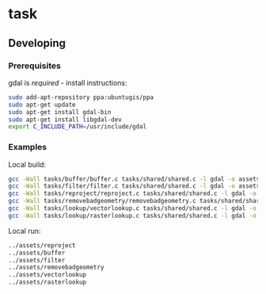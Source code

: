 # task

## Developing

### Prerequisites

gdal is *required* - install instructions:

```sh
sudo add-apt-repository ppa:ubuntugis/ppa
sudo apt-get update
sudo apt-get install gdal-bin
sudo apt-get install libgdal-dev
export C_INCLUDE_PATH=/usr/include/gdal
```
### Examples
Local build:
```sh
gcc -Wall tasks/buffer/buffer.c tasks/shared/shared.c -l gdal -o assets/buffer
gcc -Wall tasks/filter/filter.c tasks/shared/shared.c -l gdal -o assets/filter
gcc -Wall tasks/reproject/reproject.c tasks/shared/shared.c -l gdal -o assets/reproject
gcc -Wall tasks/removebadgeometry/removebadgeometry.c tasks/shared/shared.c -l gdal -o assets/removebadgeometry
gcc -Wall tasks/lookup/vectorlookup.c tasks/shared/shared.c -l gdal -o assets/vectorlookup
gcc -Wall tasks/lookup/rasterlookup.c tasks/shared/shared.c -l gdal -o assets/rasterlookup
```

Local run:
```sh
../assets/reproject
../assets/buffer
../assets/filter
../assets/removebadgeometry 
../assets/vectorlookup
../assets/rasterlookup
```
